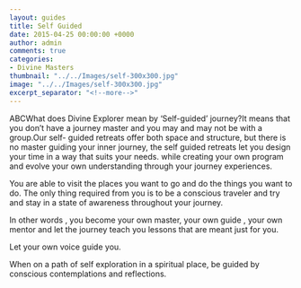 ```yaml
---
layout: guides
title: Self Guided
date: 2015-04-25 00:00:00 +0000
author: admin
comments: true
categories:
- Divine Masters
thumbnail: "../../Images/self-300x300.jpg"
image: "../../Images/self-300x300.jpg"
excerpt_separator: "<!--more-->"
---
```

<p>ABCWhat does Divine Explorer mean by ‘Self-guided’ journey?It  means that you don’t have a journey master  and you may and may not be with a group.Our self- guided retreats offer both space and structure, but there is  <!--more--> no master guiding your inner journey, the self guided retreats let you design your time in a way that suits your needs. while creating your own program and evolve your own understanding through your journey experiences.

You are able to visit the places you want to go and do the things you want to do. The only thing required from you is to be a conscious traveler and try and stay in a state of awareness throughout your journey.

In other words , you become your own master, your own guide , your own mentor and let the journey teach you lessons that are meant just for you.

Let your own voice guide you.

When on a path of self exploration in a spiritual place, be guided by conscious contemplations and reflections. </p>